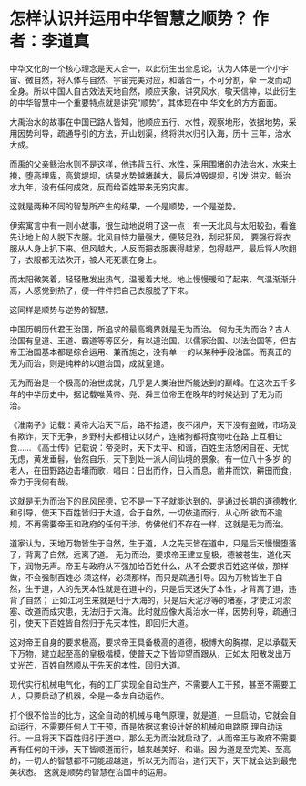 # 怎样认识并运用中华智慧之顺势？ 作者：李道真

中华文化的一个核心理念是天人合一，以此衍生出全息论，认为人体是一个小宇宙、微自然，将人体与自然、宇宙完美对应，和谐合一，不可分割，牵
一发而动全身。所以中国人自古效法天地自然，顺应天象，讲究风水，敬天信神，以此衍生的中华智慧中一个重要特点就是讲究“顺势”，其体现在中
华文化的方方面面。

大禹治水的故事在中国已路人皆知，他顺应五行、水性，观察地形，依据地势，采用因势利导，疏通导引的方法，开山划渠，终将洪水归引入海，历十
三年，治水大成。

而禹的父亲鲧治水则不是这样，他违背五行、水性，采用围堵的办法治水，水来土掩，堕高埋卑，高筑堤坝，结果水势越堵越大，最后冲毁堤坝，引发
洪灾。鲧治水九年，没有任何成效，反而给百姓带来无穷灾害。

这就是两种不同的智慧所产生的结果，一个是顺势，一个是逆势。

伊索寓言中有一则小故事，很生动地说明了这一点：有一天北风与太阳较劲，看谁先让地上的人脱下衣服。北风自恃力量强大，便鼓足劲，刮起狂风，
要强行将衣服从人身上扒下来。但风越大，人反而把衣服裹得越紧，包得越严，最后将人吹翻了，衣服都无法吹开，被人死死裹在身上。

而太阳微笑着，轻轻散发出热气，温暖着大地。地上慢慢暖和了起来，气温渐渐升高，人感觉到热了，便一件件把自己衣服脱了下来。

这同样是顺势与逆势的智慧。

中国历朝历代君王治国，所追求的最高境界就是无为而治。
何为无为而治？古人治国有皇道、王道、霸道等等区分，有以道治国、以儒家治国、以法治国等，但古帝王治国基本都是综合运用、兼而施之，没有单
一的以某种手段治国。而真正的无为而治，则是纯粹的以道治国，成就皇道。

无为而治是一个极高的治世成就，几乎是人类治世所能达到的巅峰。在这次五千多年的中华历史中，据记载唯黄帝、尧、舜三位帝王在晚年的时候达到
了无为而治。

《淮南子》记载：黄帝大治天下后，路不拾遗，夜不闭户，天下没有盗贼，市场没有欺诈，天下无争，乡野村夫都相让以财产，连猪狗都将食物吐在路
上互相让食……
《高士传》记载说：帝尧时，天下太平、和谐，百姓生活悠闲自在、无忧无虑，黄发垂髫，怡然自乐，天下到处一派人间仙境的景象。有一位八十多岁
的老人，在田野路边击壤而歌，唱曰：日出而作，日入而息，凿井而饮，耕田而食，帝力于我何有哉。

这就是无为而治下的民风民德，它不是一下子就能达到的，是通过长期的道德教化和引导，使天下百姓皆归于大道，合于自然，一切依道而行，从心所
欲而不逾规，不再需要帝王和政府的任何干涉，仿佛他们不存在一样，这就是无为而治。

道家认为，天地万物皆生于自然，生于道，人之先天皆在道中，只是后天慢慢堕落了，背离了自然，远离了道。
无为而治，要求帝王建立皇极，德被苍生，道化天下，润物无声。帝王与政府从不强加给百姓什么，从不会要求百姓这样做，那样做，不会强制百姓必
须这样，必须那样，而只是疏通引导。因为万物皆生于自然，生于道，人的先天本性就是在道中的，只是后天迷失了本性，才背离了道，违背了自然；
正如江河生来就是归于大海的，只是后天泥沙等的堵塞，才使江河淤塞、改道而成灾患，无法归于大海。此时就应像大禹治水一样，因势利导，疏通归
引，使天下百姓皆自然归于先天本性，即回归大道。

这对帝王自身的要求极高，要求帝王具备极高的道德，极博大的胸襟，足以承载天下万物，建立起至高的皇极楷模，使普天之下皆仰望而跟从，正如太
阳散发出万丈光芒，百姓自然顺从于先天的本性，回归大道。

现代实行机械电气化，有的工厂实现全自动生产，不需要人工干预，甚至不需要工人，只要启动了机器，全是一条龙自动运作。

打个很不恰当的比方，这全自动的机械与电气原理，就是道，一旦启动，它就会自动运行，不需要任何人工干预，而是依据这套设计好的机械和电路原
理自动运行。一旦将天下百姓归引于道中，那么无为而治就启动了，从而帝王与政府不需要再有任何的干涉，天下皆顺道而行，越来越美好、和谐。因
为道是至完美、至高的，一切人的智慧都不可能超越道，所以无为而治，道行天下，天下就会达到最完美状态。
这就是顺势的智慧在治国中的运用。
